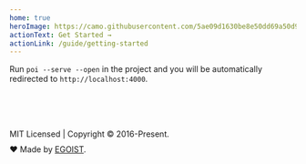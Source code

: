 ```yaml
---
home: true
heroImage: https://camo.githubusercontent.com/5ae09d1630be8e50dd69a50d9d45b326a0cb41ab/68747470733a2f2f692e6c6f6c692e6e65742f323031382f30392f31322f356239386537373335326339642e706e67
actionText: Get Started →
actionLink: /guide/getting-started
---
```


<HomeExamples />

Run `poi --serve --open` in the project and you will be automatically redirected to `http://localhost:4000`.

<div class="footer">
MIT Licensed | Copyright © 2016-Present.
  <div class="author">
  ♥ Made by <a href="https://egoist.sh" target="_blank">EGOIST</a>.
  </div>
</div>

<style lang="stylus">
.home .hero img {
  max-height: 240px
}

.footer {
  margin-top: 80px;
}

.author {
  margin-top: 10px;
  a {
    color: inherit;
    text-decoration: underline;
  }
}
</style>